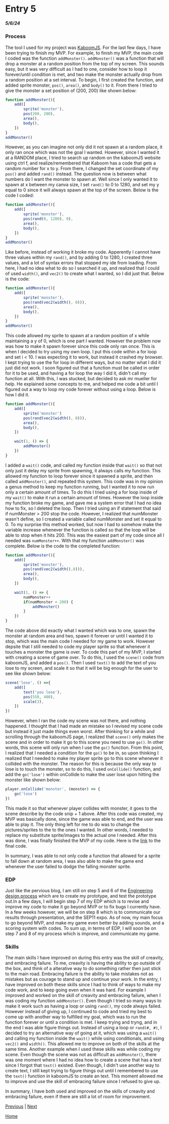 # Entry 5
##### 5/6/24

### Process

The tool I used for my project was [KaboomJS](https://kaboomjs). For the last few days, I have been trying to finish my MVP. For example, to finish my MVP, the main code I coded was the function `addMonster()`. `addMonster()` was a function that will drop a monster at a random position from the top of my screen. This sounds easy, but it was very difficult as I had to one, consider how to loop it forever/until condition is met, and two make the monster actually drop from a random position at a set interval. To begin, I first created the function, and added sprite monster, `pos()`, `area()`, and `body()` to it. From there I tried to give the monster a set position of (200, 200) like shown below:

```js
function addMonster(){
    add([
        sprite('monster'),
        pos(200, 200),
        area(),
        body(),
    ])
}
addMonster()
```

However, as you can imagine not only did it not spawn at a random place, it only ran once which was not the goal I wanted. However, since I wanted it at a RANDOM place, I tried to search up random on the kaboomJS website using ctrl f, and realize/remembered that Kaboom has a code that gets a random number for x to y. From there, I changed the set coordinate of my `pos()` and added `rand()` instead. The question now is between what numbers do I want the monster to spawn at. Well since I only wanted it to spawn at x between my canva size, I set `rand()` to 0 to 1280, and set my y equal to 0 since it will always spawn at the top of the screen. Below is the code I coded:

```js
function addMonster(){
    add([
        sprite('monster'),
        pos(rand(0, 1280), 0),
        area(),
        body(),
    ])
}
addMonster()
```

Like before, instead of working it broke my code. Apperently I cannot have three values within my `rand()`, and by adding 0 to 1280, I created three values, and a lot of syntax errors that stopped my ide from loading. From here, I had no idea what to do so I searched it up, and realized that I could of used `width()`, and `vec2()` to create what I wanted, so I did just that. Below is the code:


```js
function addMonster(){
    add([
        sprite('monster'),
        pos(rand(vec2(width(), 0))),
        area(),
        body(),
    ])
}
addMonster()
```

This code allowed my sprite to spawn at a random position of x while maintaining a y of 0, which is one part I wanted. However the problem now was how to make it spawn forever since this code only ran once. This is when I decided to try using my own loop. I put this code within a for loop and set i < 10. I was expecting it to work, but instead it crashed my browser. I kept trying to use the for loop in different ways, but no matter what I did it just did not work. I soon figured out that a function must be called in order for it to be used, and having a for loop the way I did it, didn't call my function at all. With this, I was stucked, but decided to ask mr mueller for help. He explained some concepts to me, and helped me code a bit until I figured out a way to loop my code forever without using a loop. Below is how I did it.


```js
function addMonster(){
    add([
        sprite('monster')
        pos(rand(vec2(width(), 0))),
        area(),
        body(),
    ])

    wait(1, () => {
        addMonster()
    })
}
```

I added a `wait()` code, and called my function inside that `wait()` so that not only just it delay my sprite from spawning, it always calls my function. This allowed my function to loop forever since it spawned a sprite, and then called `addMonster()`, and repeated this system. This code was in my opinion a genus method to keep my function running, but I wanted it to now run only a certain amount of times. To do this I tried using a for loop inside of my `wait()` to make it run a certain amount of times. However the loop inside my function broke my game, and gave me a system error that I had no idea how to fix, so I deleted the loop. Then I tried using an if statement that said if numMonster > 200 stop the code. However, I realized that numMonster wasn't define, so I created a variable called numMonster and set it equal to 0. To my surprise this method worked, but now I had to somehow make the variable increase whenever the function is called so that the loop will be able to stop when it hits 200. This was the easiest part of my code since all I needed was `numMonster++`. With that my function `addMonster()` was complete. Below is the code to the completed function:

```js
function addMonster(){
    add([
        sprite('monster'),
        pos(rand(vec2(width(),0))),
        area(),
        body(),
    ])

    wait(1, () => {
        numMonster++
        if(numMonster < 200) {
            addMonster()
        }
    })
}
```

The code above did exactly what I wanted which was to one, spawn the monster at random area and two, spawn it forever or until I wanted it to stop, which was the main code I needed for my game to work. However depsite that I still needed to code my player sprite so that whenever it touches a monster the game is over. To code this part of my MVP, I started with creating a scene of game over. To do this, I used the `scene()` code from kaboomJS, and added a `pos()`. Then I used `text()` to add the text of you lose to my screen, and scale it so that it will be big enough for the user to see like shown below:

```js
scene('lose', () =>{
    add([
        text('you lose'),
        pos(550, 400),
        scale(3),
    ])
})
```

However, when I ran the code my scene was not there, and nothing happened. I thought that I had made an mistake so I revised my scene code but instead it just made things even worst. After thinking for a while and scrolling through the kaboomJS page, I realized that `scene()` only makes the scene and in order to make it go to this scene you need to use `go()`. In other words, this scene will only run when I use the `go()` function. From this point, I realized that I needed a condition for the `go()` to be in, so upon thinking I realized that I needed to make my player sprite go to this scene whenever it collided with the monster. The reason for this is because the only way to lose is to touch the monster, so to do this, I used `onCollide()` function, and add the `go('lose')` within onCollide to make the user lose upon hitting the monster like shown below:


```js
player.onCollide('monster', (monster) => {
    go('lose')
})
```

This made it so that whenever player collides with monster, it goes to the scene describe by the code snip + 1 above. After this code was created, my MVP was basically done, since the game was able to end, and the user was able to play it. The only thing left for me to do was to change the pictures/sprites to the to the ones I wanted. In other words, I needed to replace my substitute sprite/images to the actual one I needed. After this was done, I was finally finished the MVP of my code. Here is the [link](mygame/www/index.html/) to the final code.

In summary, I was able to not only code a function that allowed for a sprite to fall down at random area, I was also able to make the game end whenever the user failed to dodge the falling monster sprite.

### EDP

Just like the pervious blog, I am still on step 5 and 6 of the [Engineering design process](https://hstatsep.github.io/students/) which are to create my prototype, and test the prototype out.In a few days, I will begin step 7 of my EDP which is to revise and improve my code to make it go beyond MVP or to fix bugs I currently have. In a few weeks however, we will be on step 8 which is to communicate our results through presentation, and the SEP11 expo. As of now, my main focus to go beyond MVP, and make my game even better by adding sounds, and a scoring system with codes. To sum up, in terms of EDP, I will soon be on step 7 and 8 of my process which is improve, and communicate my game.

### Skills

The main skills I have improved on during this entry was the skill of creavity, and embracing failure. To me, creavity is having the ability to go outside of the box, and think of a alterative way to do something rather then just stick to the main road. Embracing failure is the ability to take mistakes not as mistakes but as courage to stand up and continue your work. In the entry, I have improved on both these skills since I had to think of ways to make my code work, and to keep going even when it was hard. For example I improved and worked on the skill of creavity and embracing failure, when I was coding my function `addMonster()`. Even though I tried so many ways to make it work such as having a loop or using `rand()`, my code always failed. However instead of giving up, I continued to code and tried my best to come up with another way to fulfilled my goal, which was to run the function forever or until a condition is met. I keep trying and tryng, and in the end I was able figure things out. Instead of using a loop or `rand(#, #)`, I decided to try an alternative way of going at it, which was using a `wait()` and calling my function inside the `wait()` while using conditionals, and using `vec2()` and `width()`. This allowed me to improve on both of the skills at the same time. Another example when I used these skills was while coding my scene. Even though the scene was not as difficult as `addMonster()`, there was one moment where I had no idea how to create a scene that has a text since I forgot that `text()` existed. Even though, I didn't use another way to create text, I still kept trying to figure things out until I remembered to use the `text()` function in kaboomJS to create an text. This moment allowed me to improve and use the skill of embracing failure since I refused to give up.

In summary, I have both used and improved on the skills of creavity and embracing failure, even if there are still a lot of room for improvement.


[Previous](entry04.md) | [Next](entry06.md)

[Home](../README.md)